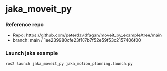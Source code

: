 # jaka_moveit_py

### Reference repo
* Repo: https://github.com/peterdavidfagan/moveit_py_example/tree/main
* branch: main / 1ee239980cfe23f107b7f52e59f53c2157406f00

### Launch jaka example

```bash
ros2 launch jaka_moveit_py jaka_motion_planning.launch.py
```
